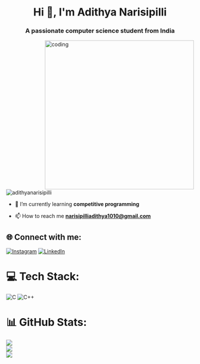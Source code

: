 <h1 align="center">Hi 👋, I'm Adithya Narisipilli</h1>
<h3 align="center">A passionate computer science student from India</h3>
<img align="right" alt="coding" width="400" src="https://camo.githubusercontent.com/5ddf73ad3a205111cf8c686f687fc216c2946a75005718c8da5b837ad9de78c9/68747470733a2f2f7468756d62732e6766796361742e636f6d2f4576696c4e657874446576696c666973682d736d616c6c2e676966">
<p align="left"> <img src="https://komarev.com/ghpvc/?username=adithyanarisipilli&label=Profile%20views&color=0e75b6&style=flat" alt="adithyanarisipilli" /> </p>

- 🌱 I’m currently learning **competitive programming**

- 📫 How to reach me **narisipilliadithya1010@gmail.com**


## 🌐 Connect with me:
[![Instagram](https://img.shields.io/badge/Instagram-%23E4405F.svg?logo=Instagram&logoColor=white)](https://instagram.com/adithya_narisipilli) [![LinkedIn](https://img.shields.io/badge/LinkedIn-%230077B5.svg?logo=linkedin&logoColor=white)](https://www.linkedin.com/in/adithya-narisipilli-59a3b025a/) 

# 💻 Tech Stack:
![C](https://img.shields.io/badge/c-%2300599C.svg?style=for-the-badge&logo=c&logoColor=white) ![C++](https://img.shields.io/badge/c++-%2300599C.svg?style=for-the-badge&logo=c%2B%2B&logoColor=white)
# 📊 GitHub Stats:
![](https://github-readme-stats.vercel.app/api?username=adithyanarisipilli&theme=radical&hide_border=false&include_all_commits=false&count_private=false)<br/>
![](https://github-readme-streak-stats.herokuapp.com/?user=adithyanarisipilli&theme=radical&hide_border=false)<br/>
![](https://github-readme-stats.vercel.app/api/top-langs/?username=adithyanarisipilli&theme=radical&hide_border=false&include_all_commits=false&count_private=false&layout=compact)

<!-- Proudly created with GPRM ( https://gprm.itsvg.in ) -->
